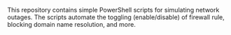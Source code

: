 This repository contains simple PowerShell scripts for simulating network outages. The scripts automate the toggling (enable/disable) of firewall rule, blocking domain name resolution, and more.
